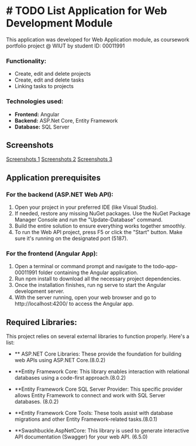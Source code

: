 # # TODO List Application for Web Development Module

This application was developed for Web Application module, as coursework portfolio project @ WIUT by student ID: 00011991

### Functionality:

* Create, edit and delete projects
* Create, edit and delete tasks
* Linking tasks to projects

### Technologies used:

* **Frontend:** Angular
* **Backend:** ASP.Net Core, Entity Framework
* **Database:** SQL Server

## Screenshots

[Screenshots 1](https://github.com/wiut-00011991/WAD_CW_11991/blob/main/main_page.png)
[Screenshots 2](https://github.com/wiut-00011991/WAD_CW_11991/blob/main/Task.png)
[Screenshots 3](https://github.com/wiut-00011991/WAD_CW_11991/blob/main/Project.png)

## Application prerequisites
### For the backend (ASP.NET Web API):
1. Open your project in your preferred IDE (like Visual Studio).
2. If needed, restore any missing NuGet packages. Use the NuGet Package Manager Console and run the "Update-Database" command.
3. Build the entire solution to ensure everything works together smoothly.
4. To run the Web API project, press F5 or click the "Start" button. Make sure it's running on the designated port (5187).

### For the frontend (Angular App):
1. Open a terminal or command prompt and navigate to the todo-app-00011991 folder containing the Angular application.
2. Run npm install to download all the necessary project dependencies.
3. Once the installation finishes, run ng serve to start the Angular development server.
4. With the server running, open your web browser and go to http://localhost:4200/ to access the Angular app.

## Required Libraries:

This project relies on several external libraries to function properly. Here's a list:

- ** ASP.NET Core Libraries: These provide the foundation for building web APIs using ASP.NET Core.(8.0.2)

- **Entity Framework Core: This library enables interaction with relational databases using a code-first approach.(8.0.2)

- **Entity Framework Core SQL Server Provider: This specific provider allows Entity Framework to connect and work with SQL Server databases. (8.0.2)

- **Entity Framework Core Tools: These tools assist with database migrations and other Entity Framework-related tasks.(8.0.1)

- **Swashbuckle.AspNetCore: This library is used to generate interactive API documentation (Swagger) for your web API. (6.5.0)
